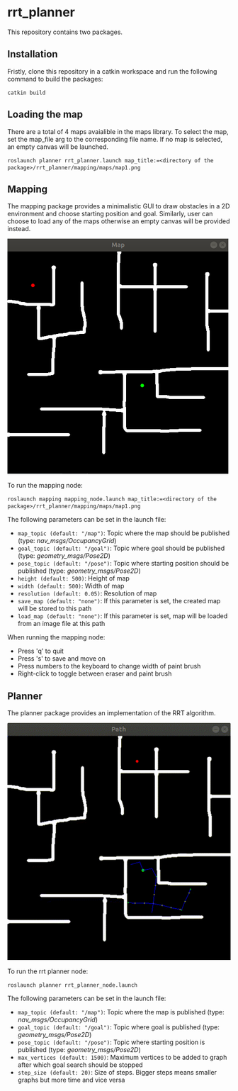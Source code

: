 # rrt_planner
This repository contains two packages. 

## Installation

Fristly, clone this repository in a catkin workspace and run the following command to build the packages:

```
catkin build

```
## Loading the map

There are a total of 4 maps avaialible in the maps library. To select the map, set the map_file arg to the corresponding file name. If no map is selected, an empty canvas will be launched.

```
roslaunch planner rrt_planner.launch map_title:=<directory of the package>/rrt_planner/mapping/maps/map1.png
```

## Mapping

The mapping package provides a minimalistic GUI to draw obstacles in a 2D environment and choose starting position and goal. Similarly, user can choose to load any of the maps otherwise an empty canvas will be provided instead.

![Map](images/map.png)


To run the mapping node:
```
roslaunch mapping mapping_node.launch map_title:=<directory of the package>/rrt_planner/mapping/maps/map1.png
```

The following parameters can be set in the launch file:

 - `map_topic (default: "/map")`: Topic where the map should be published (type: *nav_msgs/OccupancyGrid*)
 - `goal_topic (default: "/goal")`: Topic where goal should be published (type: *geometry_msgs/Pose2D*)
 - `pose_topic (default: "/pose")`: Topic where starting position should be published (type: *geometry_msgs/Pose2D*)
 - `height (default: 500)`: Height of map
 - `width (default: 500)`: Width of map
 - `resolution (default: 0.05)`: Resolution of map
 - `save_map (default: "none")`: If this parameter is set, the created map will be stored to this path 
 - `load_map (default: "none")`: If this parameter is set, map will be loaded from an image file at this path

When running the mapping node:
 - Press 'q' to quit
 - Press 's' to save and move on
 - Press numbers to the keyboard to change width of paint brush
 - Right-click to toggle between eraser and paint brush
 

## Planner

The planner package provides an implementation of the RRT algorithm.

![Path](images/path.gif)


To run the rrt planner node:
```
roslaunch planner rrt_planner_node.launch
```

The following parameters can be set in the launch file:

 - `map_topic (default: "/map")`: Topic where the map is published (type: *nav_msgs/OccupancyGrid*)
 - `goal_topic (default: "/goal")`: Topic where goal is published (type: *geometry_msgs/Pose2D*)
 - `pose_topic (default: "/pose")`: Topic where starting position is published (type: *geometry_msgs/Pose2D*)
 - `max_vertices (default: 1500)`: Maximum vertices to be added to graph after which goal search should be stopped
 - `step_size (default: 20)`: Size of steps. Bigger steps means smaller graphs but more time and vice versa
